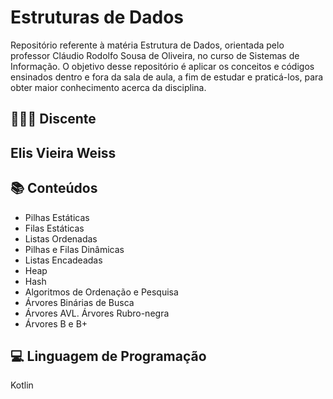 <h1>Estruturas de Dados</h1>

<p>Repositório referente à matéria Estrutura de Dados, orientada pelo professor Cláudio Rodolfo Sousa de Oliveira, no curso de Sistemas de Informação. O objetivo desse repositório é aplicar os conceitos e códigos ensinados dentro e fora da sala de aula, a fim de estudar e praticá-los, para obter maior conhecimento acerca da disciplina.</p>

<h2>👩🏻‍💻 Discente<h2>
<p>Elis Vieira Weiss</p>

<h2>📚 Conteúdos</h2>
<ul>
    <li>Pilhas Estáticas
    <li>Filas Estáticas
    <li>Listas Ordenadas
    <li>Pilhas e Filas Dinâmicas
    <li>Listas Encadeadas
    <li>Heap
    <li>Hash
    <li>Algoritmos de Ordenação e Pesquisa
    <li>Árvores Binárias de Busca
    <li>Árvores AVL. Árvores Rubro-negra
    <li>Árvores B e B+
</ul>

<h2>💻 Linguagem de Programação</h2>
<p>Kotlin</p>
